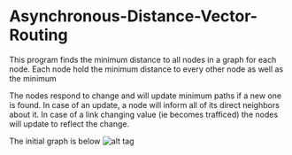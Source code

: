 # Asynchronous-Distance-Vector-Routing

This program finds the minimum distance to all nodes in a graph for each node.
Each node hold the minimum distance to every other node as well as the minimum

The nodes respond to change and will update minimum paths if a new one is found.
In case of an update, a node will inform all of its direct neighbors about it.
In case of a link changing value (ie becomes trafficed) the nodes will update
to reflect the change.

The initial graph is below 
![alt tag](https://raw.github.com/reymargera/Asynchronous-Distance-Vector-Routing/initialGraphImage.gif)
